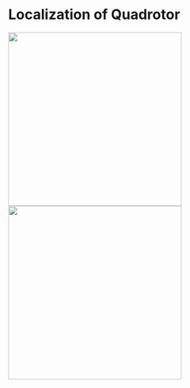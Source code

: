 # Localization of Quadrotor

<p float="left">
  <img src="assets/KLT_tracker_ORB.gif" width="350"/>
  <img src="assets/KLT_tracker_ORB2.gif" width="350"/> 
</p>

